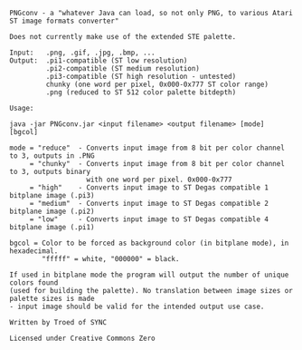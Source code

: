     PNGconv - a "whatever Java can load, so not only PNG, to various Atari ST image formats converter"

    Does not currently make use of the extended STE palette.

    Input:   .png, .gif, .jpg, .bmp, ...
    Output:  .pi1-compatible (ST low resolution)
             .pi2-compatible (ST medium resolution)
             .pi3-compatible (ST high resolution - untested)
             chunky (one word per pixel, 0x000-0x777 ST color range)
             .png (reduced to ST 512 color palette bitdepth)
    
    Usage:

    java -jar PNGconv.jar <input filename> <output filename> [mode] [bgcol]

    mode = "reduce"  - Converts input image from 8 bit per color channel to 3, outputs in .PNG
         = "chunky"  - Converts input image from 8 bit per color channel to 3, outputs binary
                       with one word per pixel. 0x000-0x777
         = "high"    - Converts input image to ST Degas compatible 1 bitplane image (.pi3)
         = "medium"  - Converts input image to ST Degas compatible 2 bitplane image (.pi2)
         = "low"     - Converts input image to ST Degas compatible 4 bitplane image (.pi1)

    bgcol = Color to be forced as background color (in bitplane mode), in hexadecimal.
            "fffff" = white, "000000" = black.

    If used in bitplane mode the program will output the number of unique colors found
    (used for building the palette). No translation between image sizes or palette sizes is made
    - input image should be valid for the intended output use case.

    Written by Troed of SYNC
    
    Licensed under Creative Commons Zero
